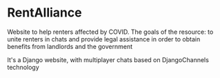 # RentAlliance
Website to help renters affected by COVID. The goals of the resource: to unite renters in chats and provide legal assistance in order to obtain benefits from landlords and the government

It's a Django website, with multiplayer chats based on DjangoChannels technology
